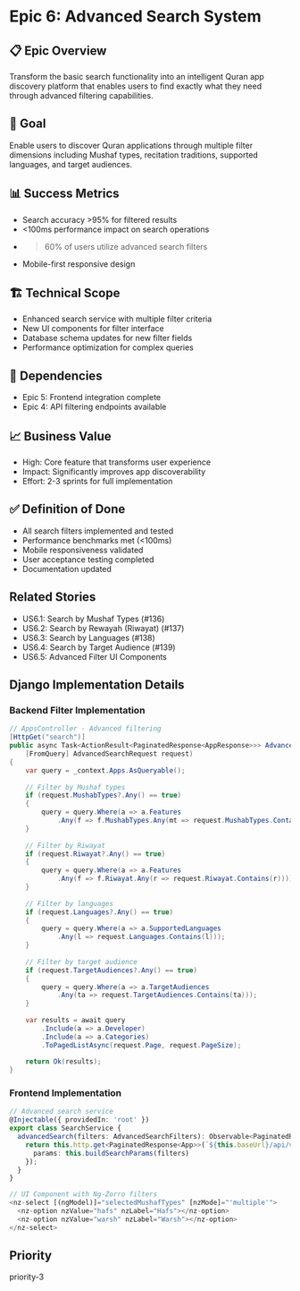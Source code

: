 # Epic 6: Advanced Search System

## 📋 Epic Overview
Transform the basic search functionality into an intelligent Quran app discovery platform that enables users to find exactly what they need through advanced filtering capabilities.

## 🎯 Goal
Enable users to discover Quran applications through multiple filter dimensions including Mushaf types, recitation traditions, supported languages, and target audiences.

## 📊 Success Metrics
- Search accuracy >95% for filtered results
- <100ms performance impact on search operations
- >60% of users utilize advanced search filters
- Mobile-first responsive design

## 🏗️ Technical Scope
- Enhanced search service with multiple filter criteria
- New UI components for filter interface
- Database schema updates for new filter fields
- Performance optimization for complex queries

## 🔗 Dependencies
- Epic 5: Frontend integration complete
- Epic 4: API filtering endpoints available

## 📈 Business Value
- High: Core feature that transforms user experience
- Impact: Significantly improves app discoverability
- Effort: 2-3 sprints for full implementation

## ✅ Definition of Done
- All search filters implemented and tested
- Performance benchmarks met (<100ms)
- Mobile responsiveness validated
- User acceptance testing completed
- Documentation updated

## Related Stories
- US6.1: Search by Mushaf Types (#136)
- US6.2: Search by Rewayah (Riwayat) (#137)
- US6.3: Search by Languages (#138)
- US6.4: Search by Target Audience (#139)
- US6.5: Advanced Filter UI Components

## Django Implementation Details
### Backend Filter Implementation
```csharp
// AppsController - Advanced filtering
[HttpGet("search")]
public async Task<ActionResult<PaginatedResponse<AppResponse>>> AdvancedSearch(
    [FromQuery] AdvancedSearchRequest request)
{
    var query = _context.Apps.AsQueryable();
    
    // Filter by Mushaf types
    if (request.MushabTypes?.Any() == true)
    {
        query = query.Where(a => a.Features
            .Any(f => f.MushabTypes.Any(mt => request.MushabTypes.Contains(mt))));
    }
    
    // Filter by Riwayat
    if (request.Riwayat?.Any() == true)
    {
        query = query.Where(a => a.Features
            .Any(f => f.Riwayat.Any(r => request.Riwayat.Contains(r))));
    }
    
    // Filter by languages
    if (request.Languages?.Any() == true)
    {
        query = query.Where(a => a.SupportedLanguages
            .Any(l => request.Languages.Contains(l)));
    }
    
    // Filter by target audience
    if (request.TargetAudiences?.Any() == true)
    {
        query = query.Where(a => a.TargetAudiences
            .Any(ta => request.TargetAudiences.Contains(ta)));
    }
    
    var results = await query
        .Include(a => a.Developer)
        .Include(a => a.Categories)
        .ToPagedListAsync(request.Page, request.PageSize);
    
    return Ok(results);
}
```

### Frontend Implementation
```typescript
// Advanced search service
@Injectable({ providedIn: 'root' })
export class SearchService {
  advancedSearch(filters: AdvancedSearchFilters): Observable<PaginatedResponse<App>> {
    return this.http.get<PaginatedResponse<App>>(`${this.baseUrl}/api/v1/apps/search`, {
      params: this.buildSearchParams(filters)
    });
  }
}

// UI Component with Ng-Zorro filters
<nz-select [(ngModel)]="selectedMushafTypes" [nzMode]="'multiple'">
  <nz-option nzValue="hafs" nzLabel="Hafs"></nz-option>
  <nz-option nzValue="warsh" nzLabel="Warsh"></nz-option>
</nz-select>
```

## Priority
priority-3